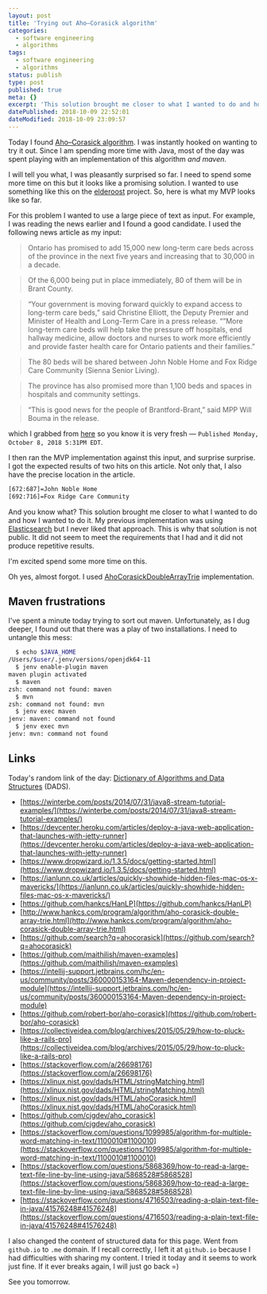 ```yaml
---
layout: post
title: 'Trying out Aho–Corasick algorithm'
categories:
  - software engineering
  - algorithms
tags:
  - software engineering
  - algorithms
status: publish
type: post
published: true
meta: {}
excerpt: 'This solution brought me closer to what I wanted to do and how I wanted to do it.'
datePublished: 2018-10-09 22:52:01
dateModified: 2018-10-09 23:09:57
---
```


Today I found [Aho–Corasick algorithm](https://en.wikipedia.org/wiki/Aho%E2%80%93Corasick_algorithm). I was instantly hooked on wanting to try it out. Since I am spending more time with Java, most of the day was spent playing with an implementation of this algorithm _and maven_.

I will tell you what, I was pleasantly surprised so far. I need to spend some more time on this but it looks like a promising solution. I wanted to use something like this on the [elderoost](https://elderoost.com/) project. So, here is what my MVP looks like so far.

For this problem I wanted to use a large piece of text as input. For example, I was reading the news earlier and I found a good candidate. I used the following news article as my input:

> Ontario has promised to add 15,000 new long-term care beds across of the province in the next five years and increasing that to 30,000 in a decade.

> Of the 6,000 being put in place immediately, 80 of them will be in Brant County.

> “Your government is moving forward quickly to expand access to long-term care beds,” said Christine Elliott, the Deputy Premier and Minister of Health and Long-Term Care in a press release. “”More long-term care beds will help take the pressure off hospitals, end hallway medicine, allow doctors and nurses to work more efficiently and provide faster health care for Ontario patients and their families.”

> The 80 beds will be shared between John Noble Home and Fox Ridge Care Community (Sienna Senior Living).

> The province has also promised more than 1,100 beds and spaces in hospitals and community settings.

> “This is good news for the people of Brantford-Brant,” said MPP Will Bouma in the release.

which I grabbed from [here](https://kitchener.ctvnews.ca/brant-county-to-get-80-new-long-term-care-beds-1.4125702) so you know it is very fresh &mdash; `Published Monday, October 8, 2018 5:31PM EDT`.

I then ran the MVP implementation against this input, and surprise surprise. I got the expected results of two hits on this article. Not only that, I also have the precise location in the article.

```bash
[672:687]=John Noble Home
[692:716]=Fox Ridge Care Community
```

And you know what? This solution brought me closer to what I wanted to do and how I wanted to do it. My previous implementation was using [Elasticsearch](https://www.elastic.co/) but I never liked that approach. This is why that solution is not public. It did not seem to meet the requirements that I had and it did not produce repetitive results.

I'm excited spend some more time on this.

Oh yes, almost forgot. I used [AhoCorasickDoubleArrayTrie](https://github.com/hankcs/AhoCorasickDoubleArrayTrie) implementation.

## Maven frustrations

I've spent a minute today trying to sort out maven. Unfortunately, as I dug deeper, I found out that there was a play of two installations. I need to untangle this mess:

```bash
  $ echo $JAVA_HOME
/Users/$user/.jenv/versions/openjdk64-11
  $ jenv enable-plugin maven
maven plugin activated
  $ maven
zsh: command not found: maven
  $ mvn
zsh: command not found: mvn
  $ jenv exec maven
jenv: maven: command not found
  $ jenv exec mvn
jenv: mvn: command not found
```

## Links

Today's random link of the day: [Dictionary of Algorithms and Data Structures](https://xlinux.nist.gov/dads/) (DADS).

- [https://winterbe.com/posts/2014/07/31/java8-stream-tutorial-examples/](https://winterbe.com/posts/2014/07/31/java8-stream-tutorial-examples/)
- [https://devcenter.heroku.com/articles/deploy-a-java-web-application-that-launches-with-jetty-runner](https://devcenter.heroku.com/articles/deploy-a-java-web-application-that-launches-with-jetty-runner)
- [https://www.dropwizard.io/1.3.5/docs/getting-started.html](https://www.dropwizard.io/1.3.5/docs/getting-started.html)
- [https://ianlunn.co.uk/articles/quickly-showhide-hidden-files-mac-os-x-mavericks/](https://ianlunn.co.uk/articles/quickly-showhide-hidden-files-mac-os-x-mavericks/)
- [https://github.com/hankcs/HanLP](https://github.com/hankcs/HanLP)
- [http://www.hankcs.com/program/algorithm/aho-corasick-double-array-trie.html](http://www.hankcs.com/program/algorithm/aho-corasick-double-array-trie.html)
- [https://github.com/search?q=ahocorasick](https://github.com/search?q=ahocorasick)
- [https://github.com/maithilish/maven-examples](https://github.com/maithilish/maven-examples)
- [https://intellij-support.jetbrains.com/hc/en-us/community/posts/360000153164-Maven-dependency-in-project-module](https://intellij-support.jetbrains.com/hc/en-us/community/posts/360000153164-Maven-dependency-in-project-module)
- [https://github.com/robert-bor/aho-corasick](https://github.com/robert-bor/aho-corasick)
- [https://collectiveidea.com/blog/archives/2015/05/29/how-to-pluck-like-a-rails-pro](https://collectiveidea.com/blog/archives/2015/05/29/how-to-pluck-like-a-rails-pro)
- [https://stackoverflow.com/a/26698176](https://stackoverflow.com/a/26698176)
- [https://xlinux.nist.gov/dads/HTML/stringMatching.html](https://xlinux.nist.gov/dads/HTML/stringMatching.html)
- [https://xlinux.nist.gov/dads/HTML/ahoCorasick.html](https://xlinux.nist.gov/dads/HTML/ahoCorasick.html)
- [https://github.com/cjgdev/aho_corasick](https://github.com/cjgdev/aho_corasick)
- [https://stackoverflow.com/questions/1099985/algorithm-for-multiple-word-matching-in-text/1100010#1100010](https://stackoverflow.com/questions/1099985/algorithm-for-multiple-word-matching-in-text/1100010#1100010)
- [https://stackoverflow.com/questions/5868369/how-to-read-a-large-text-file-line-by-line-using-java/5868528#5868528](https://stackoverflow.com/questions/5868369/how-to-read-a-large-text-file-line-by-line-using-java/5868528#5868528)
- [https://stackoverflow.com/questions/4716503/reading-a-plain-text-file-in-java/41576248#41576248](https://stackoverflow.com/questions/4716503/reading-a-plain-text-file-in-java/41576248#41576248)

I also changed the content of structured data for this page. Went from `github.io` to `.me` domain. If I recall correctly, I left it at `github.io` because I had difficulties with sharing my content. I tried it today and it seems to work just fine. If it ever breaks again, I will just go back =)

See you tomorrow.
